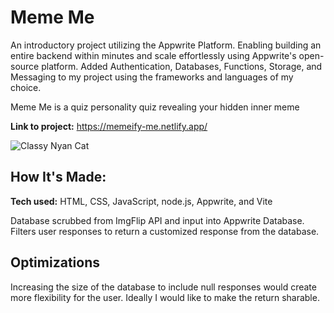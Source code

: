 
# Meme Me

An introductory project utilizing the Appwrite Platform. Enabling building an entire backend within minutes and scale effortlessly using Appwrite's open-source platform. Added Authentication, Databases, Functions, Storage, and Messaging to my project using the frameworks and languages of my choice.

Meme Me is a quiz personality quiz revealing your hidden inner meme

**Link to project:** https://memeify-me.netlify.app/

![Classy Nyan Cat](https://i.ibb.co/x87wz0xW/nyan-Classy.png)

## How It's Made:

**Tech used:** HTML, CSS, JavaScript, node.js, Appwrite, and Vite

Database scrubbed from ImgFlip API and input into Appwrite Database. Filters user responses to return a customized response from the database. 

## Optimizations

Increasing the size of the database to include null responses would create more flexibility for the user. Ideally I would like to make the return sharable.  
